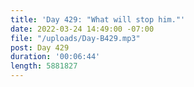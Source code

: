 ```yaml
---
title: 'Day 429: "What will stop him."'
date: 2022-03-24 14:49:00 -07:00
file: "/uploads/Day-B429.mp3"
post: Day 429
duration: '00:06:44'
length: 5881827
---
```



